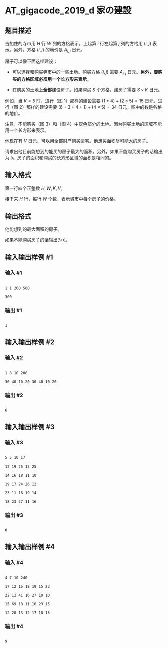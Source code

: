 # AT_gigacode_2019_d 家の建設

## 题目描述

吉加住的寺市用 $H$ 行 $W$ 列的方格表示。上起第 $i$ 行左起第 $j$ 列的方格用 $(i,j)$ 表示。另外，方格 $(i,j)$ 的地价是 $A_{i,j}$ 日元。

房子可以像下面这样建设：

+ 可以选择和购买寺市中的一些土地。购买方格 $(i,j)$ 需要 $A_{i,j}$ 日元。**另外，要购买的方格区域必须用一个长方形来表示**。
+ 在购买的土地上**全部**建设房子。如果购买 $S$ 个方格，建房子需要 $S \times K$ 日元。

例如，当 $K=5$ 时，进行（图 $1$）那样的建设需要 $(1+4)+(2 \times 5)=15$ 日元，进行（图 $2$）那样的建设需要 $(6+3+4+1)+(4 \times 5)=34$ 日元。图中的数是各格的地价。

注意，不能购买（图 $3$）和（图 $4$）中灰色部分的土地。因为购买土地的区域不能用一个长方形来表示。

他现在有 $V$ 日元，可以用全部财产购买豪宅。他想买面积尽可能大的房子。

请求出他目前能想到的能买的房子最大的面积。另外，如果不能购买房子的话输出为 `0`。房子的面积和购买的长方形区域的面积是相同的。

## 输入格式

第一行四个正整数 $H,W,K,V$。

接下来 $H$ 行，每行 $W$ 个数，表示城市中每个房子的价格。

## 输出格式

他能想到的最大面积的房子。
如果不能购买房子的话输出为 `0`。

## 输入输出样例 #1

### 输入 #1

```
1 1 200 500
300
```

### 输出 #1

```
1
```

## 输入输出样例 #2

### 输入 #2

```
1 8 10 200
30 40 10 20 30 40 10 20
```

### 输出 #2

```
6
```

## 输入输出样例 #3

### 输入 #3

```
5 5 10 17
12 19 25 13 25
14 16 18 11 10
19 17 24 26 12
23 11 16 19 14
18 23 27 11 16
```

### 输出 #3

```
0
```

## 输入输出样例 #4

### 输入 #4

```
4 7 10 240
17 12 15 18 19 15 23
22 12 41 16 27 10 10
15 69 18 11 10 23 15
12 20 13 12 17 18 15
```

### 输出 #4

```
9
```